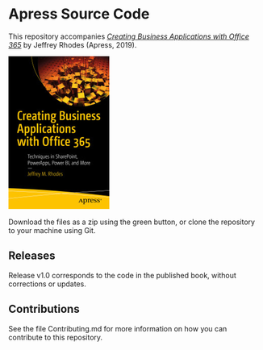 # Apress Source Code

This repository accompanies [*Creating Business Applications with Office 365*](https://www.apress.com/9781484253304) by Jeffrey Rhodes (Apress, 2019).

[comment]: #cover
![Cover image](9781484253304.jpg)

Download the files as a zip using the green button, or clone the repository to your machine using Git.

## Releases

Release v1.0 corresponds to the code in the published book, without corrections or updates.

## Contributions

See the file Contributing.md for more information on how you can contribute to this repository.